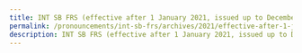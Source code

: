 ```yaml
---
title: INT SB FRS (effective after 1 January 2021, issued up to December 2021)
permalink: /pronouncements/int-sb-frs/archives/2021/effective-after-1-january-2021-issued-up-to-december-2021/
description: INT SB FRS (effective after 1 January 2021, issued up to December 2021)
---
```



